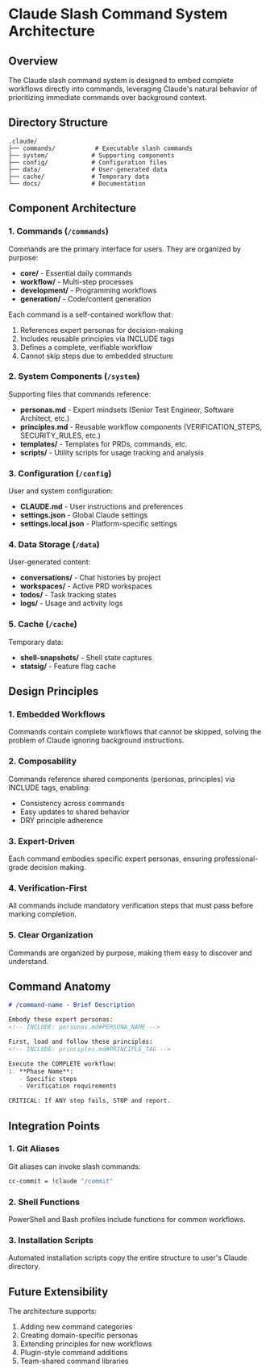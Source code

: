# Claude Slash Command System Architecture

## Overview

The Claude slash command system is designed to embed complete workflows directly into commands, leveraging Claude's natural behavior of prioritizing immediate commands over background context.

## Directory Structure

```
.claude/
├── commands/           # Executable slash commands
├── system/            # Supporting components
├── config/            # Configuration files
├── data/              # User-generated data
├── cache/             # Temporary data
└── docs/              # Documentation
```

## Component Architecture

### 1. Commands (`/commands`)

Commands are the primary interface for users. They are organized by purpose:

- **core/** - Essential daily commands
- **workflow/** - Multi-step processes
- **development/** - Programming workflows
- **generation/** - Code/content generation

Each command is a self-contained workflow that:
1. References expert personas for decision-making
2. Includes reusable principles via INCLUDE tags
3. Defines a complete, verifiable workflow
4. Cannot skip steps due to embedded structure

### 2. System Components (`/system`)

Supporting files that commands reference:

- **personas.md** - Expert mindsets (Senior Test Engineer, Software Architect, etc.)
- **principles.md** - Reusable workflow components (VERIFICATION_STEPS, SECURITY_RULES, etc.)
- **templates/** - Templates for PRDs, commands, etc.
- **scripts/** - Utility scripts for usage tracking and analysis

### 3. Configuration (`/config`)

User and system configuration:

- **CLAUDE.md** - User instructions and preferences
- **settings.json** - Global Claude settings
- **settings.local.json** - Platform-specific settings

### 4. Data Storage (`/data`)

User-generated content:

- **conversations/** - Chat histories by project
- **workspaces/** - Active PRD workspaces
- **todos/** - Task tracking states
- **logs/** - Usage and activity logs

### 5. Cache (`/cache`)

Temporary data:

- **shell-snapshots/** - Shell state captures
- **statsig/** - Feature flag cache

## Design Principles

### 1. Embedded Workflows
Commands contain complete workflows that cannot be skipped, solving the problem of Claude ignoring background instructions.

### 2. Composability
Commands reference shared components (personas, principles) via INCLUDE tags, enabling:
- Consistency across commands
- Easy updates to shared behavior
- DRY principle adherence

### 3. Expert-Driven
Each command embodies specific expert personas, ensuring professional-grade decision making.

### 4. Verification-First
All commands include mandatory verification steps that must pass before marking completion.

### 5. Clear Organization
Commands are organized by purpose, making them easy to discover and understand.

## Command Anatomy

```markdown
# /command-name - Brief Description

Embody these expert personas:
<!-- INCLUDE: personas.md#PERSONA_NAME -->

First, load and follow these principles:
<!-- INCLUDE: principles.md#PRINCIPLE_TAG -->

Execute the COMPLETE workflow:
1. **Phase Name**:
   - Specific steps
   - Verification requirements

CRITICAL: If ANY step fails, STOP and report.
```

## Integration Points

### 1. Git Aliases
Git aliases can invoke slash commands:
```bash
cc-commit = !claude "/commit"
```

### 2. Shell Functions
PowerShell and Bash profiles include functions for common workflows.

### 3. Installation Scripts
Automated installation scripts copy the entire structure to user's Claude directory.

## Future Extensibility

The architecture supports:
1. Adding new command categories
2. Creating domain-specific personas
3. Extending principles for new workflows
4. Plugin-style command additions
5. Team-shared command libraries
